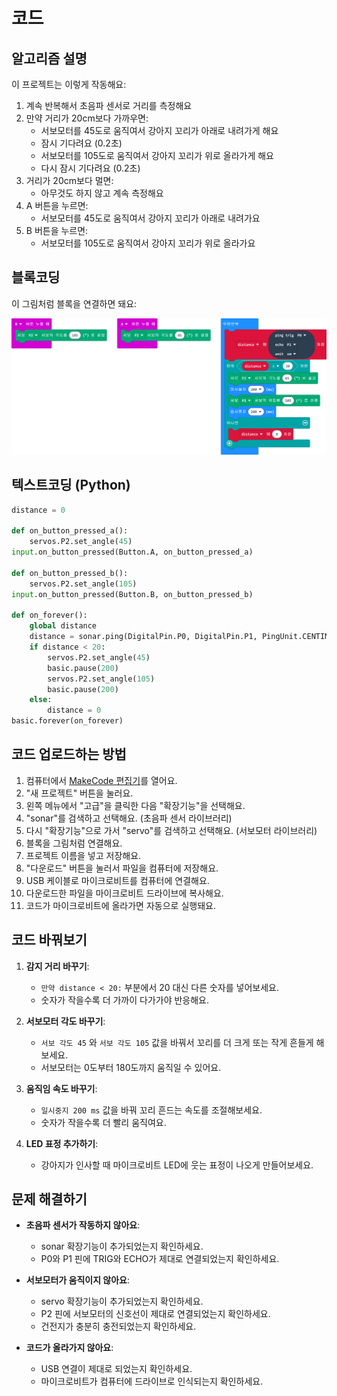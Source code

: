 # 코드

## 알고리즘 설명

이 프로젝트는 이렇게 작동해요:

1. 계속 반복해서 초음파 센서로 거리를 측정해요
2. 만약 거리가 20cm보다 가까우면:
   - 서보모터를 45도로 움직여서 강아지 꼬리가 아래로 내려가게 해요
   - 잠시 기다려요 (0.2초)
   - 서보모터를 105도로 움직여서 강아지 꼬리가 위로 올라가게 해요
   - 다시 잠시 기다려요 (0.2초)
3. 거리가 20cm보다 멀면:
   - 아무것도 하지 않고 계속 측정해요
4. A 버튼을 누르면:
   - 서보모터를 45도로 움직여서 강아지 꼬리가 아래로 내려가요
5. B 버튼을 누르면:
   - 서보모터를 105도로 움직여서 강아지 꼬리가 위로 올라가요

## 블록코딩

이 그림처럼 블록을 연결하면 돼요:

![code](/img/blockcode.png)

## 텍스트코딩 (Python)

```python
distance = 0

def on_button_pressed_a():
    servos.P2.set_angle(45)
input.on_button_pressed(Button.A, on_button_pressed_a)

def on_button_pressed_b():
    servos.P2.set_angle(105)
input.on_button_pressed(Button.B, on_button_pressed_b)

def on_forever():
    global distance
    distance = sonar.ping(DigitalPin.P0, DigitalPin.P1, PingUnit.CENTIMETERS)
    if distance < 20:
        servos.P2.set_angle(45)
        basic.pause(200)
        servos.P2.set_angle(105)
        basic.pause(200)
    else:
        distance = 0
basic.forever(on_forever)
```

## 코드 업로드하는 방법

1. 컴퓨터에서 [MakeCode 편집기](https://makecode.microbit.org/)를 열어요.
2. "새 프로젝트" 버튼을 눌러요.
3. 왼쪽 메뉴에서 "고급"을 클릭한 다음 "확장기능"을 선택해요.
4. "sonar"를 검색하고 선택해요. (초음파 센서 라이브러리)
5. 다시 "확장기능"으로 가서 "servo"를 검색하고 선택해요. (서보모터 라이브러리)
6. 블록을 그림처럼 연결해요.
7. 프로젝트 이름을 넣고 저장해요.
8. "다운로드" 버튼을 눌러서 파일을 컴퓨터에 저장해요.
9. USB 케이블로 마이크로비트를 컴퓨터에 연결해요.
10. 다운로드한 파일을 마이크로비트 드라이브에 복사해요.
11. 코드가 마이크로비트에 올라가면 자동으로 실행돼요.

## 코드 바꿔보기

1. **감지 거리 바꾸기**:
   - `만약 distance < 20:` 부분에서 20 대신 다른 숫자를 넣어보세요.
   - 숫자가 작을수록 더 가까이 다가가야 반응해요.
   
2. **서보모터 각도 바꾸기**:
   - `서보 각도 45` 와 `서보 각도 105` 값을 바꿔서 꼬리를 더 크게 또는 작게 흔들게 해보세요.
   - 서보모터는 0도부터 180도까지 움직일 수 있어요.

3. **움직임 속도 바꾸기**:
   - `일시중지 200 ms` 값을 바꿔 꼬리 흔드는 속도를 조절해보세요.
   - 숫자가 작을수록 더 빨리 움직여요.

4. **LED 표정 추가하기**:
   - 강아지가 인사할 때 마이크로비트 LED에 웃는 표정이 나오게 만들어보세요.

## 문제 해결하기

- **초음파 센서가 작동하지 않아요**: 
  - sonar 확장기능이 추가되었는지 확인하세요.
  - P0와 P1 핀에 TRIG와 ECHO가 제대로 연결되었는지 확인하세요.
  
- **서보모터가 움직이지 않아요**:
  - servo 확장기능이 추가되었는지 확인하세요.
  - P2 핀에 서보모터의 신호선이 제대로 연결되었는지 확인하세요.
  - 건전지가 충분히 충전되었는지 확인하세요.
  
- **코드가 올라가지 않아요**:
  - USB 연결이 제대로 되었는지 확인하세요.
  - 마이크로비트가 컴퓨터에 드라이브로 인식되는지 확인하세요.

